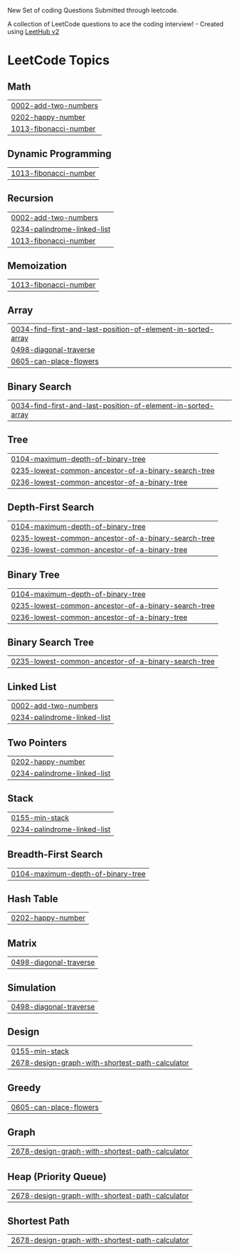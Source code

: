 New Set of coding Questions Submitted through leetcode.

A collection of LeetCode questions to ace the coding interview! - Created using [LeetHub v2](https://github.com/arunbhardwaj/LeetHub-2.0)
<!---LeetCode Topics Start-->
# LeetCode Topics
## Math
|  |
| ------- |
| [0002-add-two-numbers](https://github.com/Arpitha-004/DSA-Part2/tree/master/0002-add-two-numbers) |
| [0202-happy-number](https://github.com/Arpitha-004/DSA-Part2/tree/master/0202-happy-number) |
| [1013-fibonacci-number](https://github.com/Arpitha-004/DSA-Part2/tree/master/1013-fibonacci-number) |
## Dynamic Programming
|  |
| ------- |
| [1013-fibonacci-number](https://github.com/Arpitha-004/DSA-Part2/tree/master/1013-fibonacci-number) |
## Recursion
|  |
| ------- |
| [0002-add-two-numbers](https://github.com/Arpitha-004/DSA-Part2/tree/master/0002-add-two-numbers) |
| [0234-palindrome-linked-list](https://github.com/Arpitha-004/DSA-Part2/tree/master/0234-palindrome-linked-list) |
| [1013-fibonacci-number](https://github.com/Arpitha-004/DSA-Part2/tree/master/1013-fibonacci-number) |
## Memoization
|  |
| ------- |
| [1013-fibonacci-number](https://github.com/Arpitha-004/DSA-Part2/tree/master/1013-fibonacci-number) |
## Array
|  |
| ------- |
| [0034-find-first-and-last-position-of-element-in-sorted-array](https://github.com/Arpitha-004/DSA-Part2/tree/master/0034-find-first-and-last-position-of-element-in-sorted-array) |
| [0498-diagonal-traverse](https://github.com/Arpitha-004/DSA-Part2/tree/master/0498-diagonal-traverse) |
| [0605-can-place-flowers](https://github.com/Arpitha-004/DSA-Part2/tree/master/0605-can-place-flowers) |
## Binary Search
|  |
| ------- |
| [0034-find-first-and-last-position-of-element-in-sorted-array](https://github.com/Arpitha-004/DSA-Part2/tree/master/0034-find-first-and-last-position-of-element-in-sorted-array) |
## Tree
|  |
| ------- |
| [0104-maximum-depth-of-binary-tree](https://github.com/Arpitha-004/DSA-Part2/tree/master/0104-maximum-depth-of-binary-tree) |
| [0235-lowest-common-ancestor-of-a-binary-search-tree](https://github.com/Arpitha-004/DSA-Part2/tree/master/0235-lowest-common-ancestor-of-a-binary-search-tree) |
| [0236-lowest-common-ancestor-of-a-binary-tree](https://github.com/Arpitha-004/DSA-Part2/tree/master/0236-lowest-common-ancestor-of-a-binary-tree) |
## Depth-First Search
|  |
| ------- |
| [0104-maximum-depth-of-binary-tree](https://github.com/Arpitha-004/DSA-Part2/tree/master/0104-maximum-depth-of-binary-tree) |
| [0235-lowest-common-ancestor-of-a-binary-search-tree](https://github.com/Arpitha-004/DSA-Part2/tree/master/0235-lowest-common-ancestor-of-a-binary-search-tree) |
| [0236-lowest-common-ancestor-of-a-binary-tree](https://github.com/Arpitha-004/DSA-Part2/tree/master/0236-lowest-common-ancestor-of-a-binary-tree) |
## Binary Tree
|  |
| ------- |
| [0104-maximum-depth-of-binary-tree](https://github.com/Arpitha-004/DSA-Part2/tree/master/0104-maximum-depth-of-binary-tree) |
| [0235-lowest-common-ancestor-of-a-binary-search-tree](https://github.com/Arpitha-004/DSA-Part2/tree/master/0235-lowest-common-ancestor-of-a-binary-search-tree) |
| [0236-lowest-common-ancestor-of-a-binary-tree](https://github.com/Arpitha-004/DSA-Part2/tree/master/0236-lowest-common-ancestor-of-a-binary-tree) |
## Binary Search Tree
|  |
| ------- |
| [0235-lowest-common-ancestor-of-a-binary-search-tree](https://github.com/Arpitha-004/DSA-Part2/tree/master/0235-lowest-common-ancestor-of-a-binary-search-tree) |
## Linked List
|  |
| ------- |
| [0002-add-two-numbers](https://github.com/Arpitha-004/DSA-Part2/tree/master/0002-add-two-numbers) |
| [0234-palindrome-linked-list](https://github.com/Arpitha-004/DSA-Part2/tree/master/0234-palindrome-linked-list) |
## Two Pointers
|  |
| ------- |
| [0202-happy-number](https://github.com/Arpitha-004/DSA-Part2/tree/master/0202-happy-number) |
| [0234-palindrome-linked-list](https://github.com/Arpitha-004/DSA-Part2/tree/master/0234-palindrome-linked-list) |
## Stack
|  |
| ------- |
| [0155-min-stack](https://github.com/Arpitha-004/DSA-Part2/tree/master/0155-min-stack) |
| [0234-palindrome-linked-list](https://github.com/Arpitha-004/DSA-Part2/tree/master/0234-palindrome-linked-list) |
## Breadth-First Search
|  |
| ------- |
| [0104-maximum-depth-of-binary-tree](https://github.com/Arpitha-004/DSA-Part2/tree/master/0104-maximum-depth-of-binary-tree) |
## Hash Table
|  |
| ------- |
| [0202-happy-number](https://github.com/Arpitha-004/DSA-Part2/tree/master/0202-happy-number) |
## Matrix
|  |
| ------- |
| [0498-diagonal-traverse](https://github.com/Arpitha-004/DSA-Part2/tree/master/0498-diagonal-traverse) |
## Simulation
|  |
| ------- |
| [0498-diagonal-traverse](https://github.com/Arpitha-004/DSA-Part2/tree/master/0498-diagonal-traverse) |
## Design
|  |
| ------- |
| [0155-min-stack](https://github.com/Arpitha-004/DSA-Part2/tree/master/0155-min-stack) |
| [2678-design-graph-with-shortest-path-calculator](https://github.com/Arpitha-004/DSA-Part2/tree/master/2678-design-graph-with-shortest-path-calculator) |
## Greedy
|  |
| ------- |
| [0605-can-place-flowers](https://github.com/Arpitha-004/DSA-Part2/tree/master/0605-can-place-flowers) |
## Graph
|  |
| ------- |
| [2678-design-graph-with-shortest-path-calculator](https://github.com/Arpitha-004/DSA-Part2/tree/master/2678-design-graph-with-shortest-path-calculator) |
## Heap (Priority Queue)
|  |
| ------- |
| [2678-design-graph-with-shortest-path-calculator](https://github.com/Arpitha-004/DSA-Part2/tree/master/2678-design-graph-with-shortest-path-calculator) |
## Shortest Path
|  |
| ------- |
| [2678-design-graph-with-shortest-path-calculator](https://github.com/Arpitha-004/DSA-Part2/tree/master/2678-design-graph-with-shortest-path-calculator) |
<!---LeetCode Topics End-->
